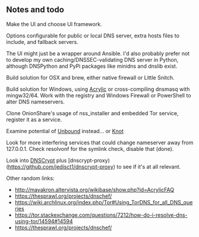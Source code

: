 Notes and todo
---

Make the UI and choose UI framework.

Options configurable for public or local DNS server, extra hosts files to include, and fallback servers.

The UI might just be a wrapper around Ansible. I'd also probably prefer not to develop my own caching/DNSSEC-validating DNS server in Python, although DNSPython and PyPi packages like minidns and dnslib exist.

Build solution for OSX and brew, either native firewall or Little Snitch.

Build solution for Windows, using [Acrylic](http://mayakron.altervista.org/wikibase/show.php?id=AcrylicHome) or cross-compiling dnsmasq with mingw32/64. Work with the registry and Windows Firewall or PowerShell to alter DNS nameservers.

Clone OnionShare's usage of nss_installer and embedded Tor service, register it as a service.

Examine potential of [Unbound](https://www.unbound.net) instead... or [Knot](https://github.com/CZ-NIC/knot-resolver)

Look for more interfering services that could change nameserver away from 127.0.0.1. Check resolvonf for the symlink check, disable that (done).

Look into [DNSCrypt](https://wiki.archlinux.org/index.php/DNSCrypt) plus [dnscrypt-proxy)(https://github.com/jedisct1/dnscrypt-proxy) to see if it's at all relevant.

Other random links:

- http://mayakron.altervista.org/wikibase/show.php?id=AcrylicFAQ
- https://thesprawl.org/projects/dnschef/
- https://wiki.archlinux.org/index.php/Tor#Using_TorDNS_for_all_DNS_queries 
- https://tor.stackexchange.com/questions/7212/how-do-i-resolve-dns-using-tor/14594#14594
- https://thesprawl.org/projects/dnschef/
